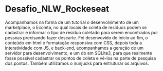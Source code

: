 # Desafio_NLW_Rockeseat
Acompanhamos na forma de um tutorial o desenvolvimento de um marketplace, o Ecoleta, no qual locais de coleta de resíduos podem se cadastrar e informar o tipo de resíduo coletado para serem encontrados por pessoas precisando fazer descarte.
Foi desenvovido do início ao fim, o conteúdo em html e formatação responsiva com CSS, depois toda a interatividade com JS, e back-end, acompanhamos a geração de um servidor para desenvolvimento, e um db em SQLite3, para que realmente fosse possível cadastrar os pontos de coleta e vê-los na parte de pesquisa dos pontos.
Também utilizamos o nunjucks para entruturar os arquivos.

